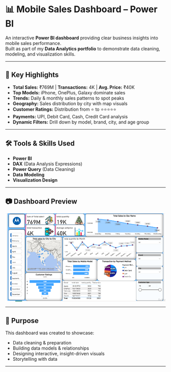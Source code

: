 # 📊 Mobile Sales Dashboard – Power BI

An interactive **Power BI dashboard** providing clear business insights into mobile sales performance.  
Built as part of my **Data Analytics portfolio** to demonstrate data cleaning, modeling, and visualization skills.

---

## 🚀 Key Highlights
- **Total Sales:** ₹769M | **Transactions:** 4K | **Avg. Price:** ₹40K
- **Top Models:** iPhone, OnePlus, Galaxy dominate sales
- **Trends:** Daily & monthly sales patterns to spot peaks
- **Geography:** Sales distribution by city with map visuals
- **Customer Ratings:** Distribution from ⭐ to ⭐⭐⭐⭐⭐
- **Payments:** UPI, Debit Card, Cash, Credit Card analysis
- **Dynamic Filters:** Drill down by model, brand, city, and age group

---

## 🛠 Tools & Skills Used
- **Power BI**
- **DAX** (Data Analysis Expressions)
- **Power Query** (Data Cleaning)
- **Data Modeling**
- **Visualization Design**

---

## 📷 Dashboard Preview
![Mobile Sales Dashboard](https://github.com/mohitchaturvedi123/mobile-sales-dashboard-powerbi/blob/main/Screenshot%20_Mobile%20sales%20Powerbi%20dashboaed.png)

---

## 📌 Purpose
This dashboard was created to showcase:
- Data cleaning & preparation
- Building data models & relationships
- Designing interactive, insight-driven visuals
- Storytelling with data

---


